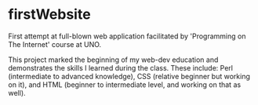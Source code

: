 # firstWebsite
First attempt at full-blown web application facilitated by 'Programming on The Internet' course at UNO.

This project marked the beginning of my web-dev education and demonstrates the skills I learned during 
the class. These include: Perl (intermediate to advanced knowledge), CSS (relative beginner but working
on it), and HTML (beginner to intermediate level, and working on that as well).

